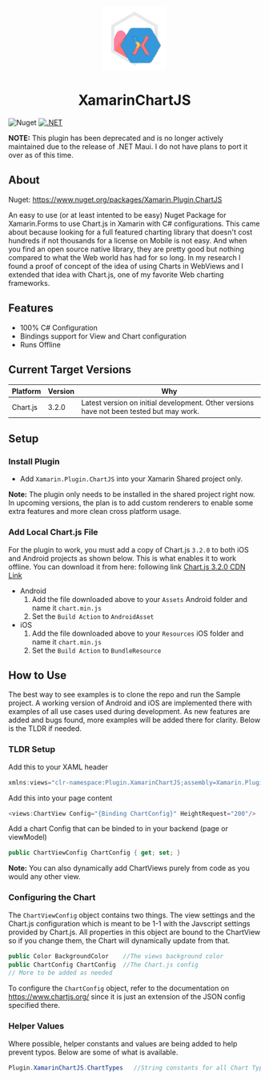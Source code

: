 <div align="center">
  <img width="128" src="./Plugin/icon.png" alt="Plugin Icon">
  <h1 >XamarinChartJS</h1>
</div>

![Nuget](https://img.shields.io/nuget/v/Xamarin.Plugin.ChartJS) 
[![.NET](https://github.com/ChristopherMWood/XamarinChartJSPlugin/actions/workflows/dotnet.yml/badge.svg)](https://github.com/ChristopherMWood/XamarinChartJSPlugin/actions/workflows/dotnet.yml)

**NOTE:** This plugin has been deprecated and is no longer actively maintained due to the release of .NET Maui. I do not have plans to port it over as of this time.

## About

Nuget: https://www.nuget.org/packages/Xamarin.Plugin.ChartJS

An easy to use (or at least intented to be easy) Nuget Package for Xamarin.Forms to use Chart.js in Xamarin with C# configurations. This came about because looking for a full featured charting library that doesn't cost hundreds if not thousands for a license on Mobile is not easy. And when you find an open source native library, they are pretty good but nothing compared to what the Web world has had for so long. In my research I found a proof of concept of the idea of using Charts in WebViews and I extended that idea with Chart.js, one of my favorite Web charting frameworks.

## Features
- 100% C# Configuration
- Bindings support for View and Chart configuration
- Runs Offline

## Current Target Versions
| Platform      | Version       | Why          |
| ------------- | ------------- | -------------
| Chart.js      | 3.2.0         | Latest version on initial development. Other versions have not been tested but may work. |

## Setup

### Install Plugin
- Add ```Xamarin.Plugin.ChartJS``` into your Xamarin Shared project only. 

**Note:** The plugin only needs to be installed in the shared project right now. In upcoming versions, the plan is to add custom renderers to enable some extra features and more clean cross platform usage.

### Add Local Chart.js File
For the plugin to work, you must add a copy of Chart.js ```3.2.0``` to both iOS and Android projects as shown below. This is what enables it to work offline.
You can download it from here: following link [Chart.js 3.2.0 CDN Link](https://cdnjs.cloudflare.com/ajax/libs/Chart.js/3.2.0/chart.min.js)

- Android
  1. Add the file downloaded above to your ```Assets``` Android folder and name it ```chart.min.js```
  2. Set the ```Build Action``` to ```AndroidAsset```
- iOS
  1. Add the file downloaded above to your ```Resources``` iOS folder and name it ```chart.min.js```
  2. Set the ```Build Action``` to ```BundleResource```

## How to Use
The best way to see examples is to clone the repo and run the Sample project. A working version of Android and iOS are implemented there with examples of all use cases used during development. As new features are added and bugs found, more examples will be added there for clarity. Below is the TLDR if needed.

### TLDR Setup
Add this to your XAML header
```cs
xmlns:views="clr-namespace:Plugin.XamarinChartJS;assembly=Xamarin.Plugin.ChartJS"
```
Add this into your page content
```cs
<views:ChartView Config="{Binding ChartConfig}" HeightRequest="200"/>
```
Add a chart Config that can be binded to in your backend (page or viewModel)
```cs
public ChartViewConfig ChartConfig { get; set; }
```

**Note:** You can also dynamically add ChartViews purely from code as you would any other view.

### Configuring the Chart
The ```ChartViewConfig``` object contains two things. The view settings and the Chart.js configuration which is meant to be 1-1 with the Javscript settings provided by Chart.js. All properties in this object are bound to the ChartView so if you change them, the Chart will dynamically update from that.
```cs
public Color BackgroundColor    //The views background color
public ChartConfig ChartConfig  //The Chart.js config
// More to be added as needed
```
To configure the ```ChartConfig``` object, refer to the documentation on https://www.chartjs.org/ since it is just an extension of the JSON config specified there.

### Helper Values
Where possible, helper constants and values are being added to help prevent typos. Below are some of what is available.
```cs
Plugin.XamarinChartJS.ChartTypes   //String constants for all Chart Types (line, bar, etc...)
```
